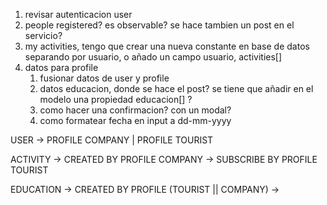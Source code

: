 1. revisar autenticacion user
2. people registered? es observable? se hace tambien un post en el servicio?
3. my activities, tengo que crear una nueva constante en base de datos separando por usuario, o añado un campo usuario, activities[]
4. datos para profile
   1. fusionar datos de user y profile
   2. datos educacion, donde se hace el post? se tiene que añadir en el modelo una propiedad educacion[] ?
   3. como hacer una confirmacion? con un modal?
   4. como formatear fecha en input a dd-mm-yyyy


USER -> PROFILE COMPANY | PROFILE TOURIST

ACTIVITY -> CREATED BY PROFILE COMPANY
         -> SUBSCRIBE BY PROFILE TOURIST

EDUCATION -> CREATED BY PROFILE (TOURIST || COMPANY)
          -> 
